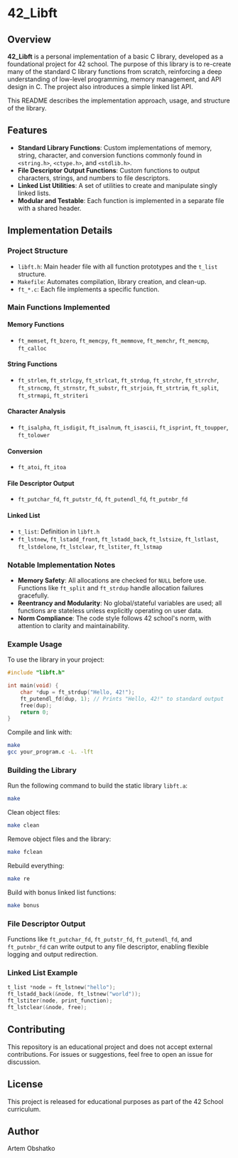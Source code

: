 # 42_Libft

## Overview

**42_Libft** is a personal implementation of a basic C library, developed as a foundational project for 42 school. The purpose of this library is to re-create many of the standard C library functions from scratch, reinforcing a deep understanding of low-level programming, memory management, and API design in C. The project also introduces a simple linked list API.

This README describes the implementation approach, usage, and structure of the library.

## Features

- **Standard Library Functions**: Custom implementations of memory, string, character, and conversion functions commonly found in `<string.h>`, `<ctype.h>`, and `<stdlib.h>`.
- **File Descriptor Output Functions**: Custom functions to output characters, strings, and numbers to file descriptors.
- **Linked List Utilities**: A set of utilities to create and manipulate singly linked lists.
- **Modular and Testable**: Each function is implemented in a separate file with a shared header.

## Implementation Details

### Project Structure

- `libft.h`: Main header file with all function prototypes and the `t_list` structure.
- `Makefile`: Automates compilation, library creation, and clean-up.
- `ft_*.c`: Each file implements a specific function.

### Main Functions Implemented

#### Memory Functions

- `ft_memset`, `ft_bzero`, `ft_memcpy`, `ft_memmove`, `ft_memchr`, `ft_memcmp`, `ft_calloc`

#### String Functions

- `ft_strlen`, `ft_strlcpy`, `ft_strlcat`, `ft_strdup`, `ft_strchr`, `ft_strrchr`, `ft_strncmp`, `ft_strnstr`, `ft_substr`, `ft_strjoin`, `ft_strtrim`, `ft_split`, `ft_strmapi`, `ft_striteri`

#### Character Analysis

- `ft_isalpha`, `ft_isdigit`, `ft_isalnum`, `ft_isascii`, `ft_isprint`, `ft_toupper`, `ft_tolower`

#### Conversion

- `ft_atoi`, `ft_itoa`

#### File Descriptor Output

- `ft_putchar_fd`, `ft_putstr_fd`, `ft_putendl_fd`, `ft_putnbr_fd`

#### Linked List

- `t_list`: Definition in `libft.h`
- `ft_lstnew`, `ft_lstadd_front`, `ft_lstadd_back`, `ft_lstsize`, `ft_lstlast`, `ft_lstdelone`, `ft_lstclear`, `ft_lstiter`, `ft_lstmap`

### Notable Implementation Notes

- **Memory Safety**: All allocations are checked for `NULL` before use. Functions like `ft_split` and `ft_strdup` handle allocation failures gracefully.
- **Reentrancy and Modularity**: No global/stateful variables are used; all functions are stateless unless explicitly operating on user data.
- **Norm Compliance**: The code style follows 42 school's norm, with attention to clarity and maintainability.

### Example Usage

To use the library in your project:

```c
#include "libft.h"

int main(void) {
    char *dup = ft_strdup("Hello, 42!");
    ft_putendl_fd(dup, 1); // Prints "Hello, 42!" to standard output
    free(dup);
    return 0;
}
```

Compile and link with:

```bash
make
gcc your_program.c -L. -lft
```

### Building the Library

Run the following command to build the static library `libft.a`:

```bash
make
```

Clean object files:

```bash
make clean
```

Remove object files and the library:

```bash
make fclean
```

Rebuild everything:

```bash
make re
```

Build with bonus linked list functions:

```bash
make bonus
```

### File Descriptor Output

Functions like `ft_putchar_fd`, `ft_putstr_fd`, `ft_putendl_fd`, and `ft_putnbr_fd` can write output to any file descriptor, enabling flexible logging and output redirection.

### Linked List Example

```c
t_list *node = ft_lstnew("hello");
ft_lstadd_back(&node, ft_lstnew("world"));
ft_lstiter(node, print_function);
ft_lstclear(&node, free);
```

## Contributing

This repository is an educational project and does not accept external contributions. For issues or suggestions, feel free to open an issue for discussion.

## License

This project is released for educational purposes as part of the 42 School curriculum.

## Author

Artem Obshatko
